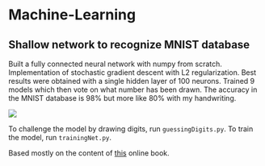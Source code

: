 # Machine-Learning

## Shallow network to recognize MNIST database

Built a fully connected neural network with numpy from scratch. Implementation of stochastic gradient descent with L2 regularization. Best results were obtained with a single hidden layer of 100 neurons. Trained 9 models which then vote on what number has been drawn. The accuracy in the MNIST database is 98% but more like 80% with my handwriting.

<img src="PerformanceExample.gif"/>

To challenge the model by drawing digits, run `guessingDigits.py`. To train the model, run `trainingNet.py`.

Based mostly on the content of [this](http://neuralnetworksanddeeplearning.com/) online book.
